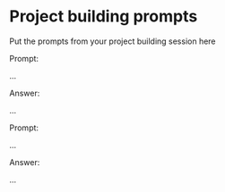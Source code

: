 # Project building prompts

Put the prompts from your project building session here

Prompt:

...

Answer:

...

Prompt:

...

Answer:

...
